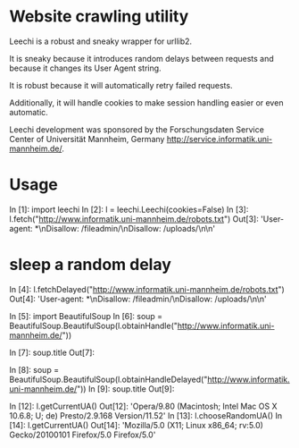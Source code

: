 Website crawling utility
======

Leechi is a robust and sneaky wrapper for urllib2.

It is sneaky because it introduces
random delays between requests
and because it changes its User Agent string.

It is robust because it will automatically retry failed requests.

Additionally, it will handle cookies to make session handling
easier or even automatic.

Leechi development was sponsored by the Forschungsdaten Service Center
of Universität Mannheim, Germany <http://service.informatik.uni-mannheim.de/>.


Usage
======


  In [1]: import leechi
  In [2]: l = leechi.Leechi(cookies=False)
  In [3]: l.fetch("http://www.informatik.uni-mannheim.de/robots.txt")
  Out[3]: 'User-agent: *\nDisallow: /fileadmin/\nDisallow: /uploads/\n\n'
  # sleep a random delay
  In [4]: l.fetchDelayed("http://www.informatik.uni-mannheim.de/robots.txt")
  Out[4]: 'User-agent: *\nDisallow: /fileadmin/\nDisallow: /uploads/\n\n'

  In [5]: import BeautifulSoup
  In [6]: soup = BeautifulSoup.BeautifulSoup(l.obtainHandle("http://www.informatik.uni-mannheim.de/"))

  In [7]: soup.title
  Out[7]: <title>Institut für Informatik und Wirtschaftsinformatik - Fakultät für Wirtschaftsinformatik und Wirtschaftsmathematik</title>

  In [8]: soup = BeautifulSoup.BeautifulSoup(l.obtainHandleDelayed("http://www.informatik.uni-mannheim.de/"))
  In [9]: soup.title
  Out[9]: <title>Institut für Informatik und Wirtschaftsinformatik - Fakultät für Wirtschaftsinformatik und Wirtschaftsmathematik</title>

  In [12]: l.getCurrentUA()
  Out[12]: 'Opera/9.80 (Macintosh; Intel Mac OS X 10.6.8; U; de) Presto/2.9.168 Version/11.52'
  In [13]: l.chooseRandomUA()
  In [14]: l.getCurrentUA()
  Out[14]: 'Mozilla/5.0 (X11; Linux x86_64; rv:5.0) Gecko/20100101 Firefox/5.0 Firefox/5.0'


